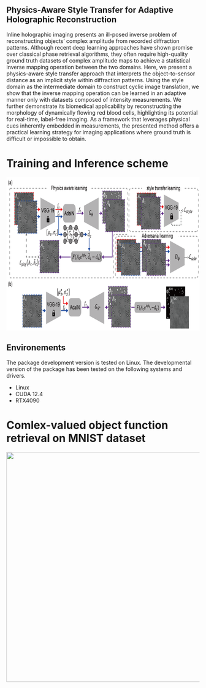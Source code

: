## Physics-Aware Style Transfer for Adaptive Holographic Reconstruction 
Inline holographic imaging presents an ill-posed inverse problem of reconstructing objects’ complex amplitude from recorded diffraction patterns. Although recent deep learning approaches have shown promise over classical phase retrieval algorithms, they often require high-quality ground truth datasets of complex amplitude maps to achieve a statistical inverse mapping operation between the two domains. Here, we present a physics-aware style transfer approach that interprets the object-to-sensor distance as an implicit style within diffraction patterns. Using the style domain as the intermediate domain to construct cyclic image translation, we show that the inverse mapping operation can be learned in an adaptive manner only with datasets composed of intensity measurements. We further demonstrate its biomedical applicability by reconstructing the morphology of dynamically flowing red blood cells, highlighting its potential for real-time, label-free imaging. As a framework that leverages physical cues inherently embedded in measurements, the presented method offers a practical learning strategy for imaging applications where ground truth is difficult or impossible to obtain.

# Training and Inference scheme
<p align = "center">
<img src="/Figures/training.png" width="800" height="400">
</p>

## Environements
The package development version is tested on Linux. The developmental version of the package has been tested on the following systems and drivers.
- Linux
- CUDA 12.4
- RTX4090

# Comlex-valued object function retrieval on MNIST dataset 
<p align = "center">
<img src="/Figures/Mnist-result.png" width="800" height="600">
</p>
